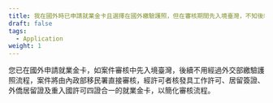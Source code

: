 ```yaml
---
title: 我在國外時已申請就業金卡且選擇在國外繳驗護照，但在審核期間先入境臺灣，不知後續如何繳驗護照？
draft: false
tags:
  - Application
weight: 1
---
```

您已在國外申請就業金卡，如案件審核中先入境臺灣，後續不用經過外交部繳驗護照流程，案件將由內政部移民署直接審核，經許可者核發具工作許可、居留簽證、外僑居留證及重入國許可四證合一的就業金卡，以簡化審核流程。